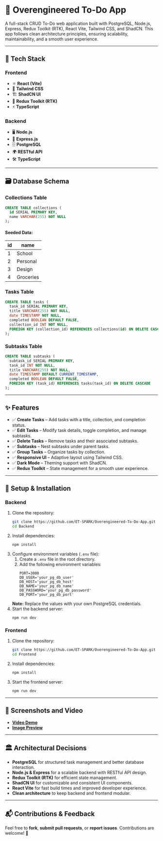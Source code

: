 # 📝 Overengineered To-Do App
A full-stack CRUD To-Do web application built with PostgreSQL, Node.js, Express, Redux Toolkit (RTK), React Vite, Tailwind CSS, and ShadCN. This app follows clean architecture principles, ensuring scalability, maintainability, and a smooth user experience.

---

## 🚀 Tech Stack
### Frontend
- ⚛️ **React (Vite)**
- 🎨 **Tailwind CSS**
- 🏗 **ShadCN UI**
- 🔄 **Redux Toolkit (RTK)**
- ⚡ **TypeScript**

### Backend
- 🖥 **Node.js**
- 🚀 **Express.js**
- 🗄 **PostgreSQL**
- 🌍 **RESTful API**
- 🛠 **TypeScript**

---

## 🗃 Database Schema

### Collections Table
```sql
CREATE TABLE collections (
  id SERIAL PRIMARY KEY,
  name VARCHAR(255) NOT NULL
);
```

#### Seeded Data:
| id | name      |
|----|----------|
| 1  | School   |
| 2  | Personal |
| 3  | Design   |
| 4  | Groceries |

### Tasks Table
```sql
CREATE TABLE tasks (
  task_id SERIAL PRIMARY KEY,
  title VARCHAR(255) NOT NULL,
  date TIMESTAMP NOT NULL,
  completed BOOLEAN DEFAULT FALSE,
  collection_id INT NOT NULL,
  FOREIGN KEY (collection_id) REFERENCES collections(id) ON DELETE CASCADE
);
```

### Subtasks Table
```sql
CREATE TABLE subtasks (
  subtask_id SERIAL PRIMARY KEY,
  task_id INT NOT NULL,
  title VARCHAR(255) NOT NULL,
  date TIMESTAMP DEFAULT CURRENT_TIMESTAMP,
  completed BOOLEAN DEFAULT FALSE,
  FOREIGN KEY (task_id) REFERENCES tasks(task_id) ON DELETE CASCADE
);
```

---

## ✨ Features
- ✅ **Create Tasks** – Add tasks with a title, collection, and completion status.
- ✅ **Edit Tasks** – Modify task details, toggle completion, and manage subtasks.
- ✅ **Delete Tasks** – Remove tasks and their associated subtasks.
- ✅ **Subtasks** – Nest subtasks under parent tasks.
- ✅ **Group Tasks** – Organize tasks by collection.
- ✅ **Responsive UI** – Adaptive layout using Tailwind CSS.
- ✅ **Dark Mode** – Theming support with ShadCN.
- ✅ **Redux Toolkit** – State management for a smooth user experience.

---

## 🔧 Setup & Installation

### Backend
1. Clone the repository:
   ```sh
   git clone https://github.com/ET-SPARK/Overengineered-To-Do-App.git
   cd Backend
   ```
2. Install dependencies:
   ```sh
   npm install
   ```
3. Configure environment variables (`.env` file):
   1. Create a `.env` file in the root directory.
   2. Add the following environment variables:
      ```env
      PORT=3000
      DB_USER='your_pg_db_user'
      DB_HOST='your_pg_db_host'
      DB_NAME='your_pg_db_name'
      DB_PASSWORD='your_pg_db_password'
      DB_PORT='your_pg_db_port'
      ```
   **Note:** Replace the values with your own PostgreSQL credentials.
4. Start the backend server:
   ```sh
   npm run dev
   ```

### Frontend
1. Clone the repository:
   ```sh
   git clone https://github.com/ET-SPARK/Overengineered-To-Do-App.git
   cd Frontend
   ```
2. Install dependencies:
   ```sh
   npm install
   ```
3. Start the frontend server:
   ```sh
   npm run dev
   ```

---

## 📸 Screenshots and Video
- **[Video Demo](https://drive.google.com/file/d/1I7i-t9WE47r89HjR831J3NHtSE0AvjGi/view?usp=sharing)**
- **[Image Preview](https://drive.google.com/file/d/1XqEsQs6i2yf3EUUFA5ZOgmMfGKsW8cUw/view?usp=sharing)**

---

## 🏛️ Architectural Decisions
- **PostgreSQL** for structured task management and better database interaction.
- **Node.js & Express** for a scalable backend with RESTful API design.
- **Redux Toolkit (RTK)** for efficient state management.
- **ShadCN UI** for customizable and consistent UI components.
- **React Vite** for fast build times and improved developer experience.
- **Clean architecture** to keep backend and frontend modular.

---

## 📬 Contributions & Feedback
Feel free to **fork**, **submit pull requests**, or **report issues**. Contributions are welcome! 🎉

